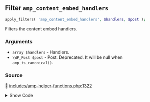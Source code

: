 ## Filter `amp_content_embed_handlers`

```php
apply_filters( 'amp_content_embed_handlers', $handlers, $post );
```

Filters the content embed handlers.

### Arguments

* `array $handlers` - Handlers.
* `\WP_Post $post` - Post. Deprecated. It will be null when `amp_is_canonical()`.

### Source

:link: [includes/amp-helper-functions.php:1322](/includes/amp-helper-functions.php#L1322-L1348)

<details>
<summary>Show Code</summary>

```php
return apply_filters(
	'amp_content_embed_handlers',
	[
		AMP_Core_Block_Handler::class         => [],
		AMP_Twitter_Embed_Handler::class      => [],
		AMP_YouTube_Embed_Handler::class      => [],
		AMP_Crowdsignal_Embed_Handler::class  => [],
		AMP_DailyMotion_Embed_Handler::class  => [],
		AMP_Vimeo_Embed_Handler::class        => [],
		AMP_SoundCloud_Embed_Handler::class   => [],
		AMP_Instagram_Embed_Handler::class    => [],
		AMP_Issuu_Embed_Handler::class        => [],
		AMP_Meetup_Embed_Handler::class       => [],
		AMP_Facebook_Embed_Handler::class     => [],
		AMP_Pinterest_Embed_Handler::class    => [],
		AMP_Playlist_Embed_Handler::class     => [],
		AMP_Reddit_Embed_Handler::class       => [],
		AMP_TikTok_Embed_Handler::class       => [],
		AMP_Tumblr_Embed_Handler::class       => [],
		AMP_Gallery_Embed_Handler::class      => [],
		AMP_Gfycat_Embed_Handler::class       => [],
		AMP_Imgur_Embed_Handler::class        => [],
		AMP_Scribd_Embed_Handler::class       => [],
		AMP_WordPress_TV_Embed_Handler::class => [],
	],
	$post
);
```

</details>
